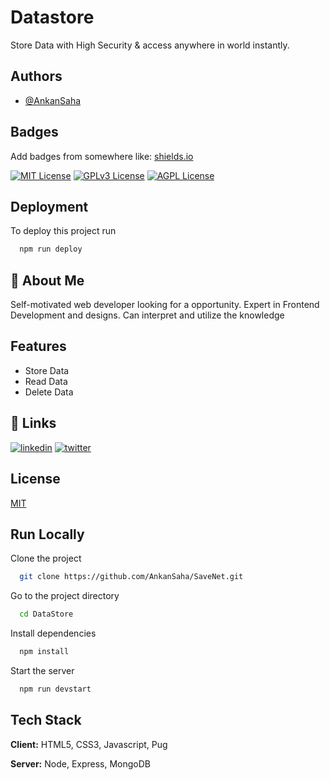 
# Datastore

Store Data with High Security & access anywhere in world instantly.


## Authors

- [@AnkanSaha](https://www.github.com/AnkanSaha)


## Badges

Add badges from somewhere like: [shields.io](https://shields.io/)

[![MIT License](https://img.shields.io/badge/License-MIT-green.svg)](https://choosealicense.com/licenses/mit/)
[![GPLv3 License](https://img.shields.io/badge/License-GPL%20v3-yellow.svg)](https://opensource.org/licenses/)
[![AGPL License](https://img.shields.io/badge/license-AGPL-blue.svg)](http://www.gnu.org/licenses/agpl-3.0)


## Deployment

To deploy this project run

```bash
  npm run deploy
```


## 🚀 About Me
Self-motivated web developer looking for a opportunity. Expert in Frontend Development and designs. Can interpret and utilize the knowledge

## Features

- Store Data
- Read Data
- Delete Data



## 🔗 Links
[![linkedin](https://img.shields.io/badge/linkedin-0A66C2?style=for-the-badge&logo=linkedin&logoColor=white)](https://www.linkedin.com/in/ankansaha-)
[![twitter](https://img.shields.io/badge/twitter-1DA1F2?style=for-the-badge&logo=twitter&logoColor=white)](https://twitter.com/theankansaha)


## License

[MIT](https://choosealicense.com/licenses/mit/)


## Run Locally

Clone the project

```bash
  git clone https://github.com/AnkanSaha/SaveNet.git
```

Go to the project directory

```bash
  cd DataStore
```

Install dependencies

```bash
  npm install
```

Start the server

```bash
  npm run devstart
```


## Tech Stack

**Client:** HTML5, CSS3, Javascript, Pug

**Server:** Node, Express, MongoDB

